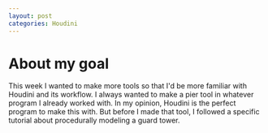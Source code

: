 ```yaml
---
layout: post
categories: Houdini
---
```


# About my goal

This week I wanted to make more tools so that I'd be more familiar with Houdini and its workflow. I always wanted to make a pier tool in whatever program I already worked with. In my opinion, Houdini is the perfect program to make this with. But before I made that tool, I followed a specific tutorial about procedurally modeling a guard tower. 




